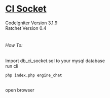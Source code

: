 # [CI Socket](https://github.com/rialsoft/ci_socket)

CodeIgniter Version 3.1.9 <br/>
Ratchet Version 0.4<br/>
<br/>
######  How To:
Import db_ci_socket.sql to your mysql database<br/>
run cli <br/>
```
php index.php engine_chat
```
<br/>
open browser
